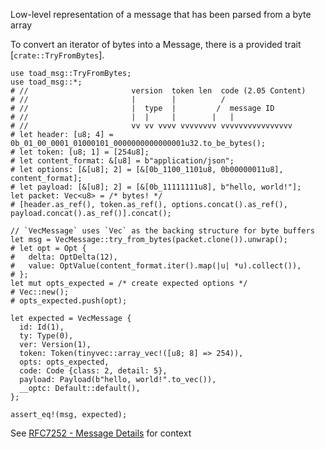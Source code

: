 Low-level representation of a message
that has been parsed from a byte array

To convert an iterator of bytes into a Message, there is a provided trait [`crate::TryFromBytes`].

```
use toad_msg::TryFromBytes;
use toad_msg::*;
# //                       version  token len  code (2.05 Content)
# //                       |        |          /
# //                       |  type  |         /  message ID
# //                       |  |     |        |   |
# //                       vv vv vvvv vvvvvvvv vvvvvvvvvvvvvvvv
# let header: [u8; 4] = 0b_01_00_0001_01000101_0000000000000001u32.to_be_bytes();
# let token: [u8; 1] = [254u8];
# let content_format: &[u8] = b"application/json";
# let options: [&[u8]; 2] = [&[0b_1100_1101u8, 0b00000011u8], content_format];
# let payload: [&[u8]; 2] = [&[0b_11111111u8], b"hello, world!"];
let packet: Vec<u8> = /* bytes! */
# [header.as_ref(), token.as_ref(), options.concat().as_ref(), payload.concat().as_ref()].concat();

// `VecMessage` uses `Vec` as the backing structure for byte buffers
let msg = VecMessage::try_from_bytes(packet.clone()).unwrap();
# let opt = Opt {
#   delta: OptDelta(12),
#   value: OptValue(content_format.iter().map(|u| *u).collect()),
# };
let mut opts_expected = /* create expected options */
# Vec::new();
# opts_expected.push(opt);

let expected = VecMessage {
  id: Id(1),
  ty: Type(0),
  ver: Version(1),
  token: Token(tinyvec::array_vec!([u8; 8] => 254)),
  opts: opts_expected,
  code: Code {class: 2, detail: 5},
  payload: Payload(b"hello, world!".to_vec()),
  __optc: Default::default(),
};

assert_eq!(msg, expected);
```

See [RFC7252 - Message Details](https://datatracker.ietf.org/doc/html/rfc7252#section-3) for context
